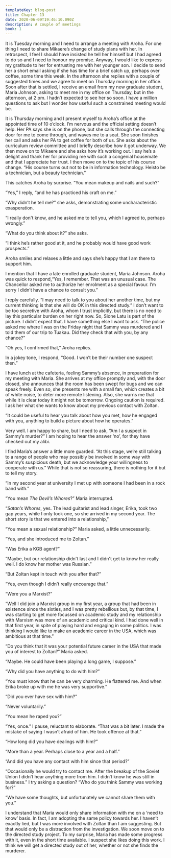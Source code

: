```yaml
---
templateKey: blog-post
title: Chapter 13
date: 2020-06-09T19:46:10.090Z
description: A couple of meetings
book: 1
---
```

It is Tuesday morning and I need to arrange a meeting with Aroha. For one thing I need to share Mikaere’s change of study plans with her. In retrospect, I feel I should have insisted he tell her himself but I had agreed to do so and I need to honour my promise. Anyway, I would like to express my gratitude to her for entrusting me with her younger son. I decide to send her a short email asking if she has time for a brief catch up, perhaps over coffee, some time this week. In the afternoon she replies with a couple of suggested times and we agree to meet on Thursday morning in her office. Soon after that is settled, I receive an email from my new graduate student, Maria Johnson, asking to meet me in my office on Thursday, but in the afternoon, at 2 pm. I hadn’t expected to see her so soon. I have a million questions to ask but I wonder how useful such a constrained meeting would be.



It is Thursday morning and I present myself to Aroha’s office at the appointed time of 10 o’clock. I’m nervous and the official setting doesn’t help. Her PA says she is on the phone, but she calls through the connecting door for me to come through, and waves me to a seat. She soon finishes her call and asks her PA to get coffee for both of us. She asks about the curriculum review committee and I briefly describe how it got underway. We then move on to Mikaere and she asks how it’s working out. I say he’s a delight and thank her for providing me with such a congenial housemate and that I appreciate her trust. I then move on to the topic of his course change. “His course turns out not to be in information technology. Heisto be a technician, but a beauty technician.”



This catches Aroha by surprise. “You mean makeup and nails and such?”



“Yes,” I reply, “and he has practiced his craft on me.”



“Why didn’t he tell me?” she asks, demonstrating some uncharacteristic exasperation.



“I really don't know, and he asked me to tell you, which I agreed to, perhaps wrongly.”



“What do you think about it?” she asks.



“I think he’s rather good at it, and he probably would have good work prospects.”



Aroha smiles and relaxes a little and says she’s happy that I am there to support him.



I mention that I have a late enrolled graduate student, Maria Johnson. Aroha was quick to respond,“Yes, I remember. That was an unusual case. The Chancellor asked me to authorize her enrolment as a special favour. I’m sorry I didn’t have a chance to consult you.”



I reply carefully. “I may need to talk to you about her another time, but my current thinking is that she will do OK in this directed study.” I don’t want to be too secretive with Aroha, whom I trust implicitly, but there is no need to lay this particular burden on her right now. So, Sione Latu is part of the picture. I didn’t expect that. I have something else I want to ask. “The police asked me where I was on the Friday night that Sammy was murdered and I told them of our trip to Tuakau. Did they check that with you, by any chance?”



“Oh yes, I confirmed that,” Aroha replies.



In a jokey tone, I respond, “Good. I won’t be their number one suspect then.”



I have lunch at the cafeteria, feeling Sammy’s absence, in preparation for my meeting with Maria. She arrives at my office promptly and, with the door closed, she announces that the room has been swept for bugs and we can speak freely. Even so, she presents me with a small fan, which creates a bit of white noise, to deter more remote listening. Also, she warns me that while it is clear today it might not be tomorrow. Ongoing caution is required. I ask her what she wants to know about my previous contact with Zoltan.



“It could be useful to hear you talk about how you met, how he engaged with you, anything to build a picture about how he operates.”



Very well. I am happy to share, but I need to ask, “Am I a suspect in Sammy’s murder?” I am hoping to hear the answer ‘no’, for they have checked out my alibi.



I find Maria’s answer a little more guarded. “At this stage, we’re still talking to a range of people who may possibly be involved in some way with Sammy’s suspicious death, but we acknowledge your willingness to cooperate with us.” While that is not so reassuring, there is nothing for it but to tell my story.



“In my second year at university I met up with someone I had been in a rock band with.”



“You mean *The Devil’s Whores*?” Maria interrupted.



“*Satan’s Whores*, yes. The lead guitarist and lead singer, Erika, took two gap years, while I only took one, so she arrived in my second year. The short story is that we entered into a relationship,”



“You mean a sexual relationship?” Maria asked, a little unnecessarily.



“Yes, and she introduced me to Zoltan.”



“Was Erika a KGB agent?”



“Maybe, but our relationship didn't last and I didn't get to know her really well. I do know her mother was Russian.”



“But Zoltan kept in touch with you after that?”



“Yes, even though I didn’t really encourage that.”



“Were you a Marxist?”



“Well I did join a Marxist group in my first year, a group that had been in existence since the sixties, and I was pretty rebellious but, by that time, I was starting to get more focussed on academic study and my relationship with Marxism was more of an academic and critical kind. I had done well in that first year, in spite of playing hard and engaging in some politics. I was thinking I would like to make an academic career in the USA, which was ambitious at that time.”



“Do you think that it was your potential future career in the USA that made you of interest to Zoltan?” Maria asked.



“Maybe. He could have been playing a long game, I suppose.”



“Why did you have anything to do with him?”



“You must know that he can be very charming. He flattered me. And when Erika broke up with me he was very supportive.”



“Did you ever have sex with him?”



“Never voluntarily.”



“You mean he raped you?”



“Yes, once.” I pause, reluctant to elaborate. “That was a bit later. I made the mistake of saying I wasn’t afraid of him. He took offence at that.”



“How long did you have dealings with him?”



“More than a year. Perhaps close to a year and a half.”



“And did you have any contact with him since that period?”



“Occasionally he would try to contact me. After the breakup of the Soviet Union I didn’t hear anything more from him. I didn’t know he was still in business.” I try asking a question? “Who do you think Sammy was working for?”



“We have some thoughts, but unfortunately we cannot share them with you.”



I understand that Maria would only share information with me on a ‘need to know’ basis. In fact, I am adopting the same policy towards her. I haven’t exactly lied, but I was more involved with Zoltan than I am suggesting. But that would only be a distraction from the investigation. We soon move on to the directed study project. To my surprise, Maria has made some progress with it, even in the short time available. I suspect she likes doing this work. I think we will get a directed study out of her, whether or not she finds the murderer.